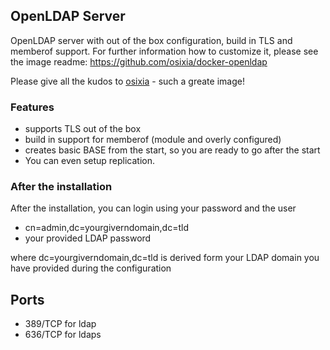 ## OpenLDAP Server
OpenLDAP server with out of the box configuration, build in TLS and memberof support.
For further information how to customize it, please see the image readme: https://github.com/osixia/docker-openldap

Please give all the kudos to [osixia](https://github.com/osixia/docker-openldap) - such a greate image!


### Features
+ supports TLS out of the box
+ build in support for memberof (module and overly configured)
+ creates basic BASE from the start, so you are ready to go after the start
+ You can even setup replication.

### After the installation
After the installation, you can login using your password and the user

+ cn=admin,dc=yourgiverndomain,dc=tld
+ your provided LDAP password

where dc=yourgiverndomain,dc=tld is derived form your LDAP domain you have provided during the configuration

## Ports

- 389/TCP for ldap
- 636/TCP for ldaps